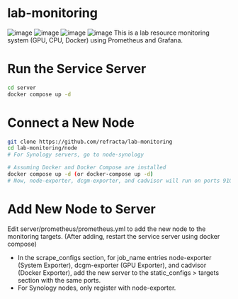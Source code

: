 # lab-monitoring
![image](https://github.com/refracta/lab-monitoring/assets/58779799/d973161b-00d5-4c36-b137-a7438160c2a6)
![image](https://github.com/refracta/lab-monitoring/assets/58779799/13b2211a-8eef-4465-a136-2fdb82196d12)
![image](https://github.com/refracta/lab-monitoring/assets/58779799/28489ad0-b2d2-4a74-9036-26a8e91e1dce)
![image](https://github.com/refracta/lab-monitoring/assets/58779799/b087a764-69c7-4ca9-a159-d67d9bb73fb8)
This is a lab resource monitoring system (GPU, CPU, Docker) using Prometheus and Grafana.

# Run the Service Server
```bash
cd server
docker compose up -d
```

# Connect a New Node
```bash
git clone https://github.com/refracta/lab-monitoring
cd lab-monitoring/node
# For Synology servers, go to node-synology

# Assuming Docker and Docker Compose are installed
docker compose up -d (or docker-compose up -d)
# Now, node-exporter, dcgm-exporter, and cadvisor will run on ports 9100, 9101, and 9102 respectively
```

# Add New Node to Server
Edit server/prometheus/prometheus.yml to add the new node to the monitoring targets. (After adding, restart the service server using docker compose)
 - In the scrape_configs section, for job_name entries node-exporter (System Exporter), dcgm-exporter (GPU Exporter), and cadvisor (Docker Exporter), add the new server to the static_configs > targets section with the same ports.
 - For Synology nodes, only register with node-exporter.
